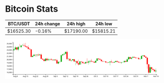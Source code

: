 # Bitcoin Stats

BTC/USDT|24h change|24h high|24h low|
|---|---|---|---|
|$16525.30|-0.16%|$17190.00|$15815.21|

<img src="./chart.svg">
